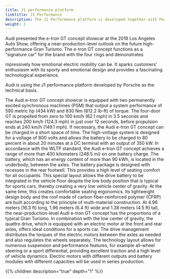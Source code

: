 ```yaml
---
title: J1 performance platform
linktitle: J1 Performance
description: The J1 Performance platform is developed together with Porsche and used for the e-tron GT and RS e-tron GT.
weight: 2
---
```



Audi presented the e-tron GT concept showcar at the 2018 Los Angeles Auto Show, offering a near-production-level outlook on the future high-performance Gran Turismo. The e-tron GT concept functions as a “signature car” for the brand with the four rings and demonstrates 

mpressively how emotional electric mobility can be. It sparks customers’ enthusiasm with its
sporty and emotional design and provides a fascinating technological experience.

Audi is using the J1 performance platform developed by Porsche as the technical basis.

The Audi e-tron GT concept showcar is equipped with two permanently excited synchronous 
machines (PSM) that output a system performance of 590 metric hp (434 kW) and 830 Nm 
(612.2 lb-ft) of torque. The four-door GT is propelled from zero to 100 km/h (62.1 mph) in 
3.5 seconds and reaches 200 km/h (124.3 mph) in just over 12 seconds, before propulsion 
ends at 240 km/h (149.1 mph). If necessary, the Audi e-tron GT concept can be charged in a 
short space of time. The high-voltage system is designed for a voltage of 800 volts and allows 
the battery to be charged to 80 percent in about 20 minutes at a DC terminal with an output of 
350 kW. In accordance with the WLTP standard, the Audi e-tron GT concept achieves a range of 
more than 400 kilometers (248.5 mi) on one battery charge.
The battery, which has an energy content of more than 90 kWh, is located in the underbody, 
between the axles. The battery package is designed with recesses in the rear footwell. This 
provides a high level of seating comfort for all occupants. This special layout allows the drive 
battery to be integrated in the vehicle floor despite the low body position that is typical for 
sports cars, thereby creating a very low vehicle center of gravity. At the same time, this creates 
comfortable seating ergonomics.
Its lightweight design body and the roof made of carbon fiber-reinforced polymer (CFRP) are 
built according to the principle of multi-material construction. At 4.96 meters (16.3 ft) long, 
1.96 meters (6.4 ft) wide and 1.38 meters (4.5 ft) tall, the near-production-level Audi e-tron 
GT concept has the proportions of a typical Gran Turismo. 
In combination with the low center of gravity, the quattro drive, which is equipped with an 
electric motor at the front and rear axles, offers ideal conditions for a sports car. 
The drive management distributes the torques of the electric motors between the axles as 
needed and also regulates the wheels separately. The technology layout allows for numerous 
suspension and performance features, for example all-wheel steering or a sport differential, 
providing excellent traction and a high level of vehicle dynamics. 
Electric motors with different outputs and battery modules with different capacities will be
used in series production.

{{% children description="true" depth="1" %}}
